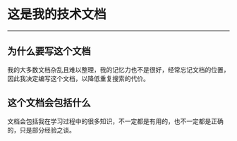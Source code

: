 # 这是我的技术文档

---

## 为什么要写这个文档

我的大多数文档杂乱且难以整理，我的记忆力也不是很好，经常忘记文档的位置，因此我决定编写这个文档，以降低重复搜索的代价。

## 这个文档会包括什么

文档会包括我在学习过程中的很多知识，不一定都是有用的，也不一定都是正确的，只是部分经验之谈。
